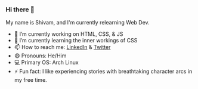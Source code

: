 ### Hi there 👋

My name is Shivam, and I'm currently relearning Web Dev.

- 🔭 I’m currently working on HTML, CSS, & JS
- 🌱 I’m currently learning the inner workings of CSS
- 📫 How to reach me: [LinkedIn](https://www.linkedin.com/in/shivam-tewari-9286b1171/) & [Twitter](https://twitter.com/shivipro)
- 😄 Pronouns: He/Him
- 💻 Primary OS: Arch Linux
- ⚡ Fun fact: I like experiencing stories with breathtaking character arcs in my free time.
